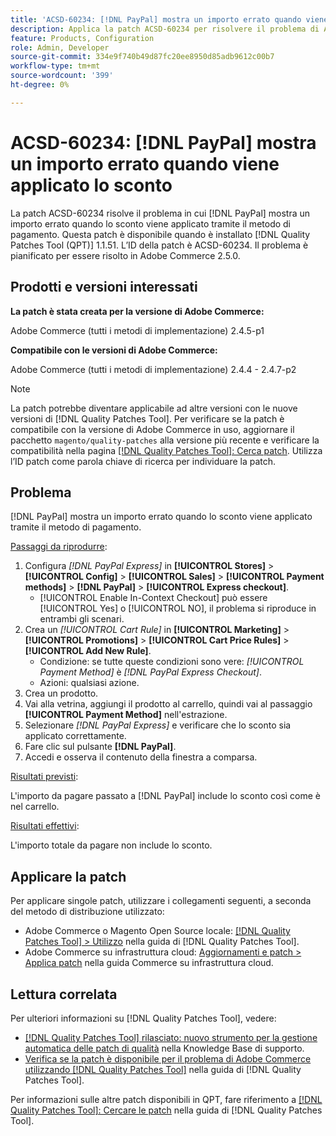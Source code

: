 ```yaml
---
title: 'ACSD-60234: [!DNL PayPal] mostra un importo errato quando viene applicato lo sconto'
description: Applica la patch ACSD-60234 per risolvere il problema di Adobe Commerce in cui [!DNL PayPal] mostra un importo errato quando lo sconto viene applicato tramite il metodo di pagamento.
feature: Products, Configuration
role: Admin, Developer
source-git-commit: 334e9f740b49d87fc20ee8950d85adb9612c00b7
workflow-type: tm+mt
source-wordcount: '399'
ht-degree: 0%

---
```


# ACSD-60234: [!DNL PayPal] mostra un importo errato quando viene applicato lo sconto

La patch ACSD-60234 risolve il problema in cui [!DNL PayPal] mostra un importo errato quando lo sconto viene applicato tramite il metodo di pagamento. Questa patch è disponibile quando è installato [!DNL Quality Patches Tool (QPT)] 1.1.51. L’ID della patch è ACSD-60234. Il problema è pianificato per essere risolto in Adobe Commerce 2.5.0.

## Prodotti e versioni interessati

**La patch è stata creata per la versione di Adobe Commerce:**

Adobe Commerce (tutti i metodi di implementazione) 2.4.5-p1

**Compatibile con le versioni di Adobe Commerce:**

Adobe Commerce (tutti i metodi di implementazione) 2.4.4 - 2.4.7-p2

>[!NOTE]
>
>La patch potrebbe diventare applicabile ad altre versioni con le nuove versioni di [!DNL Quality Patches Tool]. Per verificare se la patch è compatibile con la versione di Adobe Commerce in uso, aggiornare il pacchetto `magento/quality-patches` alla versione più recente e verificare la compatibilità nella pagina [[!DNL Quality Patches Tool]: Cerca patch](https://experienceleague.adobe.com/tools/commerce-quality-patches/index.html). Utilizza l’ID patch come parola chiave di ricerca per individuare la patch.

## Problema

[!DNL PayPal] mostra un importo errato quando lo sconto viene applicato tramite il metodo di pagamento.

<u>Passaggi da riprodurre</u>:

1. Configura *[!DNL PayPal Express]* in **[!UICONTROL Stores]** > **[!UICONTROL Config]** > **[!UICONTROL Sales]** > **[!UICONTROL Payment methods]** > **[!DNL PayPal]** > **[!UICONTROL Express checkout]**.
   * [!UICONTROL Enable In-Context Checkout] può essere [!UICONTROL Yes] o [!UICONTROL NO], il problema si riproduce in entrambi gli scenari.
1. Crea un *[!UICONTROL Cart Rule]* in **[!UICONTROL Marketing]** > **[!UICONTROL Promotions]** > **[!UICONTROL Cart Price Rules]** > **[!UICONTROL Add New Rule]**.
   * Condizione: se tutte queste condizioni sono vere: *[!UICONTROL Payment Method]* è *[!DNL PayPal Express Checkout]*.
   * Azioni: qualsiasi azione.
1. Crea un prodotto.
1. Vai alla vetrina, aggiungi il prodotto al carrello, quindi vai al passaggio **[!UICONTROL Payment Method]** nell&#39;estrazione.
1. Selezionare *[!DNL PayPal Express]* e verificare che lo sconto sia applicato correttamente.
1. Fare clic sul pulsante **[!DNL PayPal]**.
1. Accedi e osserva il contenuto della finestra a comparsa.

<u>Risultati previsti</u>:

L&#39;importo da pagare passato a [!DNL PayPal] include lo sconto così come è nel carrello.

<u>Risultati effettivi</u>:

L&#39;importo totale da pagare non include lo sconto.

## Applicare la patch

Per applicare singole patch, utilizzare i collegamenti seguenti, a seconda del metodo di distribuzione utilizzato:

* Adobe Commerce o Magento Open Source locale: [[!DNL Quality Patches Tool] > Utilizzo](/help/tools/quality-patches-tool/usage.md) nella guida di [!DNL Quality Patches Tool].
* Adobe Commerce su infrastruttura cloud: [Aggiornamenti e patch > Applica patch](https://experienceleague.adobe.com/docs/commerce-cloud-service/user-guide/develop/upgrade/apply-patches.html) nella guida Commerce su infrastruttura cloud.

## Lettura correlata

Per ulteriori informazioni su [!DNL Quality Patches Tool], vedere:

* [[!DNL Quality Patches Tool] rilasciato: nuovo strumento per la gestione automatica delle patch di qualità](https://experienceleague.adobe.com/en/docs/commerce-knowledge-base/kb/announcements/commerce-announcements/magento-quality-patches-released-new-tool-to-self-serve-quality-patches) nella Knowledge Base di supporto.
* [Verifica se la patch è disponibile per il problema di Adobe Commerce utilizzando  [!DNL Quality Patches Tool]](/help/tools/quality-patches-tool/patches-available-in-qpt/check-patch-for-magento-issue-with-magento-quality-patches.md) nella guida di [!DNL Quality Patches Tool].

Per informazioni sulle altre patch disponibili in QPT, fare riferimento a [[!DNL Quality Patches Tool]: Cercare le patch](https://experienceleague.adobe.com/tools/commerce-quality-patches/index.html) nella guida di [!DNL Quality Patches Tool].
